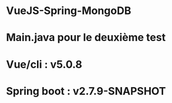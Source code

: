 # VueJS-Spring-MongoDB

# Main.java pour le deuxième test
 
 # Vue/cli : v5.0.8
 # Spring boot : v2.7.9-SNAPSHOT
